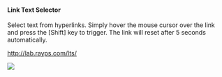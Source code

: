 #### Link Text Selector

Select text from hyperlinks.
Simply hover the mouse cursor over the link and press the [Shift] key to trigger.
The link will reset after 5 seconds automatically.

<http://lab.rayps.com/lts/>

![](http://lab.rayps.com/lts/image.png)